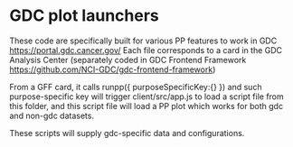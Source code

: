 # GDC plot launchers

These code are specifically built for various PP features to work in GDC https://portal.gdc.cancer.gov/
Each file corresponds to a card in the GDC Analysis Center (separately coded in GDC Frontend Framework https://github.com/NCI-GDC/gdc-frontend-framework)

From a GFF card, it calls runpp({ purposeSpecificKey:{} })
and such purpose-specific key will trigger client/src/app.js to load a script file from this folder,
and this script file will load a PP plot which works for both gdc and non-gdc datasets.

These scripts will supply gdc-specific data and configurations.
